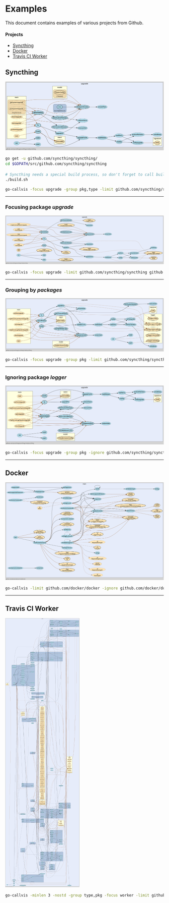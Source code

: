 # Examples

This document contains examples of various projects from Github.

#### Projects
  - [Syncthing](https://github.com/syncthing/syncthing)
  - [Docker](https://github.com/docker/docker)
  - [Travis CI Worker](https://github.com/travis-ci/worker)


## Syncthing

[![syncthing example](../images/syncthing.png)](https://raw.githubusercontent.com/TrueFurby/go-callvis/master/images/syncthing.png)

```sh
go get -u github.com/syncthing/syncthing/
cd $GOPATH/src/github.com/syncthing/syncthing

# Syncthing needs a special build process, so don't forget to call build.sh
./build.sh
```

```sh
go-callvis -focus upgrade -group pkg,type -limit github.com/syncthing/syncthing -ignore github.com/syncthing/syncthing/lib/logger github.com/syncthing/syncthing/cmd/syncthing | dot -Tpng -o syncthing.png
```
---

### Focusing package _upgrade_

[![syncthing example output](../images/syncthing_focus.png)](https://raw.githubusercontent.com/TrueFurby/go-callvis/master/images/syncthing_focus.png)

```sh
go-callvis -focus upgrade -limit github.com/syncthing/syncthing github.com/syncthing/syncthing/cmd/syncthing | dot -Tpng -o syncthing_focus.png
```
---

### Grouping by _packages_

[![syncthing example output pkg](../images/syncthing_group.png)](https://raw.githubusercontent.com/TrueFurby/go-callvis/master/images/syncthing_group.png)

```sh
go-callvis -focus upgrade -group pkg -limit github.com/syncthing/syncthing github.com/syncthing/syncthing/cmd/syncthing | dot -Tpng -o syncthing_group.png
```
---

### Ignoring package _logger_

[![syncthing example output ignore](../images/syncthing_ignore.png)](https://raw.githubusercontent.com/TrueFurby/go-callvis/master/images/syncthing_ignore.png)

```sh
go-callvis -focus upgrade -group pkg -ignore github.com/syncthing/syncthing/lib/logger -limit github.com/syncthing/syncthing github.com/syncthing/syncthing/cmd/syncthing | dot -Tpng -o syncthing_ignore.png
```
---

## Docker

[![docker example](../images/docker.png)](https://raw.githubusercontent.com/TrueFurby/go-callvis/master/images/docker.png)

```sh
go-callvis -limit github.com/docker/docker -ignore github.com/docker/docker/vendor github.com/docker/docker/cmd/docker | dot -Tpng -o docker.png
```
---

## Travis CI Worker

[![travis-example](../images/travis_thumb.jpg)](https://raw.githubusercontent.com/TrueFurby/go-callvis/master/images/travis.jpg)

```sh
go-callvis -minlen 3 -nostd -group type,pkg -focus worker -limit github.com/travis-ci/worker -ignore github.com/travis-ci/worker/vendor github.com/travis-ci/worker/cmd/travis-worker > travis.dot && dot -Tsvg -o travis.svg travis.dot && exo-open travis.svg
```
